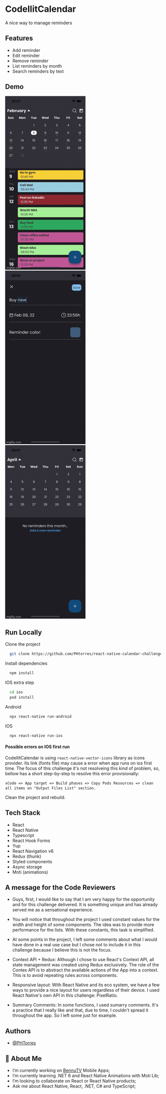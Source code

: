 
# CodellitCalendar
A nice way to manage reminders




## Features

- Add reminder
- Edit reminder
- Remove reminder
- List reminders by month
- Search reminders by text



## Demo

![](demo1.gif) ![](demo3.gif) ![](demo2.gif)


## Run Locally

Clone the project
```bash
  git clone https://github.com/PHtorres/react-native-calendar-challenge.git
```


Install dependencies
```bash
  npm install
```

IOS extra step
```bash
  cd ios
  pod install
```

Android
```bash
  npx react-native run-android
```

IOS
```bash
  npx react-native run-ios
```

#### Possible errors on IOS first run
CodellitCalendar is using `react-native-vector-icons` library as icons provider.
Its link (fonts file) may cause a error when app runs on ios first time.
The focus of this challenge it's not resolveing this kind of problem, so, bellow has a short step-by-step to resolve this error provisionally:

```
xCode => App target => Build phases => Copy Pods Resources => clean all items on "Output Files List" section.
```

Clean the project and rebuild.



## Tech Stack

- React
- React Native
- Typescript
- React Hook Forms
- Yup
- React Navigation v6
- Redux (thunk)
- Styled components
- Async storage
- Moti (animations)



## A message for the Code Reviewers

- Guys, first, I would like to say that I am very happy for the opportunity and for this challenge delivered. It is something unique and has already served me as a sensational experience.

- You will notice that throughout the project I used constant values ​​for the width and height of some components. The idea was to provide more performance for the lists. With these constants, this task is simplified.

- At some points in the project, I left some comments about what I would have done in a real use case but I chose not to include it in this challenge because I believe this is not the focus.

- Context API + Redux: Although I chose to use React's Context API, all state management was created using Redux exclusively. The role of the Contex API is to abstract the available actions of the App into a context. This is to avoid repeating rules across components.

- Responsive layout:
With React Native and its eco system, we have a few ways to provide a nice layout for users regardless of their device. I used React Native's own API in this challenge: PixelRatio.

- Summary Comments: In some functions, I used sumarry comments. It's a practice that I really like and that, due to time, I couldn't spread it throughout the app. So I left some just for example.


## Authors

- [@PHTorres](https://www.github.com/phtorres)


## 🚀 About Me
- I’m currently working on <a href="https://www.bennu.com.br/" target="_blank"> BennuTV</a> Mobile Apps;
- I’m currently learning .NET 6 and React Native Animations with Moti Lib;
- I’m looking to collaborate on React or React Native products;
- Ask me about React Native, React, .NET, C# and TypeScript;

